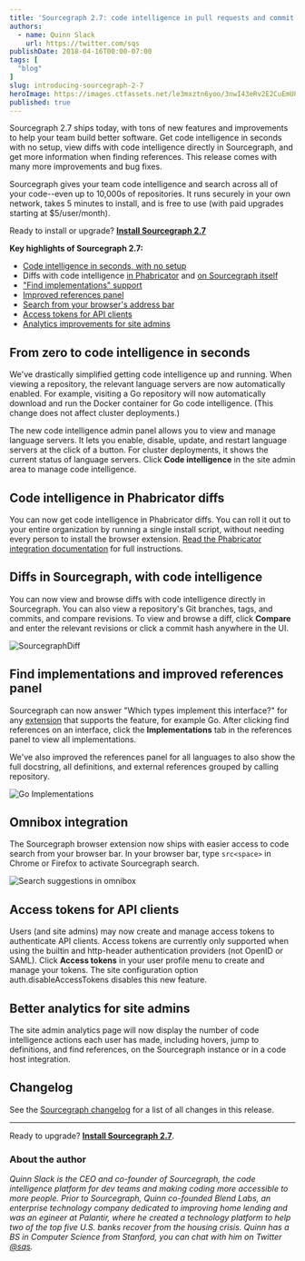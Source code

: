 ```yaml
---
title: 'Sourcegraph 2.7: code intelligence in pull requests and commit diffs'
authors:
  - name: Quinn Slack
    url: https://twitter.com/sqs
publishDate: 2018-04-16T00:00-07:00
tags: [
  "blog"
]
slug: introducing-sourcegraph-2-7
heroImage: https://images.ctfassets.net/le3mxztn6yoo/3nwI43eRv2E2CuEmU8iWeC/4c3354f2e1d6b33ebdf90ac7dd01710d/SourcegraphDiff.png
published: true
---
```


Sourcegraph 2.7 ships today, with tons of new features and improvements to help your team build better software. Get code intelligence in seconds with no setup, view diffs with code intelligence directly in Sourcegraph, and get more information when finding references. This release comes with many more improvements and bug fixes.

Sourcegraph gives your team code intelligence and search across all of your code--even up to 10,000s of repositories. It runs securely in your own network, takes 5 minutes to install, and is free to use (with paid upgrades starting at $5/user/month).

Ready to install or upgrade? **[Install Sourcegraph 2.7](https://docs.sourcegraph.com)**


**Key highlights of Sourcegraph 2.7:**

* [Code intelligence in seconds, with no setup](#from-zero-to-code-intelligence-in-seconds)
* Diffs with code intelligence [in Phabricator](#code-intelligence-in-phabricator-diffs) and [on Sourcegraph itself](#diffs-in-sourcegraph-with-code-intelligence)
* ["Find implementations" support](#find-implementations-and-improved-references-panel)
* [Improved references panel](#find-implementations-and-improved-references-panel)
* [Search from your browser's address bar](#omnibox-integration)
* [Access tokens for API clients](#access-tokens-for-api-clients)
* [Analytics improvements for site admins](#better-analytics-for-site-admins)


## From zero to code intelligence in seconds

We've drastically simplified getting code intelligence up and running. When viewing a repository, the relevant language servers are now automatically enabled. For example, visiting a Go repository will now automatically download and run the Docker container for Go code intelligence. (This change does not affect cluster deployments.)

The new code intelligence admin panel allows you to view and manage language servers. It lets you enable, disable, update, and restart language servers at the click of a button. For cluster deployments, it shows the current status of language servers. Click **Code intelligence** in the site admin area to manage code intelligence.


## Code intelligence in Phabricator diffs

You can now get code intelligence in Phabricator diffs. You can roll it out to your entire organization by running a single install script, without needing every person to install the browser extension. [Read the Phabricator integration documentation](https://docs.sourcegraph.com/integration/phabricator) for full instructions.


## Diffs in Sourcegraph, with code intelligence

You can now view and browse diffs with code intelligence directly in Sourcegraph. You can also view a repository's Git branches, tags, and commits, and compare revisions. To view and browse a diff, click **Compare** and enter the relevant revisions or click a commit hash anywhere in the UI.

![SourcegraphDiff](//images.ctfassets.net/le3mxztn6yoo/3nwI43eRv2E2CuEmU8iWeC/6b29190a669ee2fe5175741b25108b8f/SourcegraphDiff.png)


## Find implementations and improved references panel

Sourcegraph can now answer "Which types implement this interface?" for any [extension](https://docs.sourcegraph.com/extensions) that supports the feature, for example Go. After clicking find references on an interface, click the **Implementations** tab in the references panel to view all implementations.

We've also improved the references panel for all languages to also show the full docstring, all definitions, and external references grouped by calling repository.

![Go Implementations](//images.ctfassets.net/le3mxztn6yoo/3IIFzwaA64EigaAkWiGk4C/42ce0b01c69af2d9853f274797e634dd/GoImplementations.png)

## Omnibox integration

The Sourcegraph browser extension now ships with easier access to code search from your browser bar. In your browser bar, type `src<space>` in Chrome or Firefox to activate Sourcegraph search.

![Search suggestions in omnibox](//images.ctfassets.net/le3mxztn6yoo/49kFQWTFRCkyQie4a8e402/e4620f246142af6bb887d47913044e08/2018-04-16_2.03.26_PM.gif)

## Access tokens for API clients

Users (and site admins) may now create and manage access tokens to authenticate API clients. Access tokens are currently only supported when using the builtin and http-header authentication providers (not OpenID or SAML). Click **Access tokens** in your user profile menu to create and manage your tokens. The site configuration option auth.disableAccessTokens disables this new feature.

## Better analytics for site admins

The site admin analytics page will now display the number of code intelligence actions each user has made, including hovers, jump to definitions, and find references, on the Sourcegraph instance or in a code host integration.


## Changelog

See the [Sourcegraph changelog](https://sourcegraph.com/github.com/sourcegraph/sourcegraph/-/blob/CHANGELOG.md) for a list of all changes in this release.

---

Ready to upgrade? **[Install Sourcegraph 2.7](https://docs.sourcegraph.com)**.

### About the author

_Quinn Slack is the CEO and co-founder of Sourcegraph, the code intelligence platform for dev teams and making coding more accessible to more people. Prior to Sourcegraph, Quinn co-founded Blend Labs, an enterprise technology company dedicated to improving home lending and was an egineer at Palantir, where he created a technology platform to help two of the top five U.S. banks recover from the housing crisis. Quinn has a BS in Computer Science from Stanford, you can chat with him on Twitter [@sqs](https://twitter.com/sqs)._
